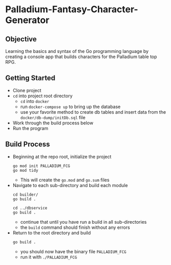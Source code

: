 # Palladium-Fantasy-Character-Generator
## Objective
Learning the basics and syntax of the Go programming language by creating a console app that builds characters for the Palladium table top RPG. 

## Getting Started
* Clone project
* `cd` into project root directory
  * `cd` into `docker`
  * run `docker-compose up` to bring up the database
  * use your favorite method to create db tables and insert data from the `docker/db-dump/initDb.sql` file
* Work through the build process below
* Run the program

## Build Process
* Beginning at the repo root, initialize the project
  ```
  go mod init PALLADIUM_FCG
  go mod tidy
  ```
  * This will create the `go.mod` and `go.sum` files
* Navigate to each sub-directory and build each module
  ```
  cd builder/
  go build .

  cd ../dbservice
  go build .
  ```
  * continue that until you have run a build in all sub-directories
  * the `build` command should finish without any errors
* Return to the root directory and build
  ```
  go build .
  ```
  * you should now have the binary file `PALLADIUM_FCG`
  * run it with `./PALLADIUM_FCG`

